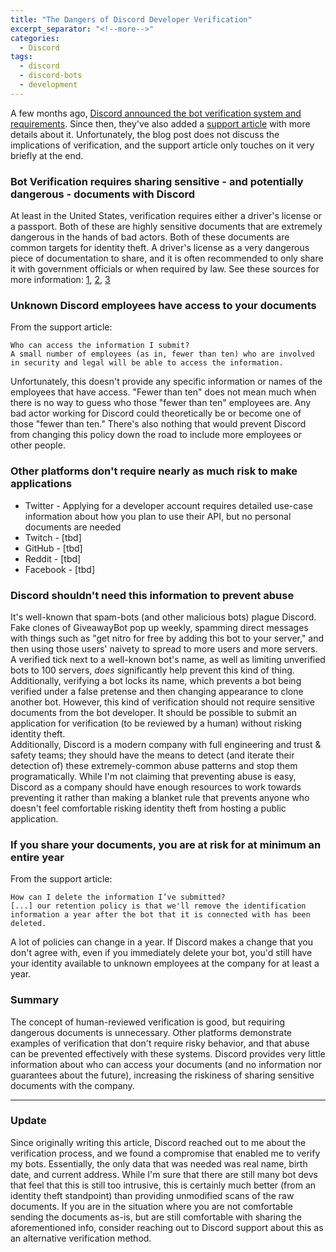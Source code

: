 ```yaml
---
title: "The Dangers of Discord Developer Verification"
excerpt_separator: "<!--more-->"
categories:
  - Discord
tags:
  - discord
  - discord-bots
  - development
---
```


A few months ago, [Discord announced the bot verification system and requirements](https://blog.discord.com/the-future-of-bots-on-discord-4e6e050ab52e). Since then, they've also added a [support article](https://support.discord.com/hc/en-us/articles/360040720412-Bot-Verification-and-Data-Whitelisting) with more details about it. Unfortunately, the blog post does not discuss the implications of verification, and the support article only touches on it very briefly at the end.

<!--more-->

### Bot Verification requires sharing sensitive - and potentially dangerous - documents with Discord
At least in the United States, verification requires either a driver's license or a passport. Both of these are highly sensitive documents that are extremely dangerous in the hands of bad actors. Both of these documents are common targets for identity theft. A driver's license as a very dangerous piece of documentation to share, and it is often recommended to only share it with government officials or when required by law. See these sources for more information: [1](https://www.idtheftcenter.org/can-someone-steal-your-identity-from-your-drivers-license/), [2](https://www.forbes.com/sites/laurenfix/2018/04/17/personal-privacy-of-your-driver-license/), [3](https://www.pcworld.com/article/136120/article.html)

### Unknown Discord employees have access to your documents
From the support article:
```
Who can access the information I submit?
A small number of employees (as in, fewer than ten) who are involved in security and legal will be able to access the information.
```
Unfortunately, this doesn't provide any specific information or names of the employees that have access. "Fewer than ten" does not mean much when there is no way to guess who those "fewer than ten" employees are. Any bad actor working for Discord could theoretically be or become one of those "fewer than ten." There's also nothing that would prevent Discord from changing this policy down the road to include more employees or other people. 

### Other platforms don't require nearly as much risk to make applications
* Twitter - Applying for a developer account requires detailed use-case information about how you plan to use their API, but no personal documents are needed
* Twitch - [tbd]
* GitHub - [tbd]
* Reddit - [tbd]
* Facebook - [tbd]

### Discord shouldn't need this information to prevent abuse
It's well-known that spam-bots (and other malicious bots) plague Discord. Fake clones of GiveawayBot pop up weekly, spamming direct messages with things such as "get nitro for free by adding this bot to your server," and then using those users' naivety to spread to more users and more servers. A verified tick next to a well-known bot's name, as well as limiting unverified bots to 100 servers, _does_ significantly help prevent this kind of thing. Additionally, verifying a bot locks its name, which prevents a bot being verified under a false pretense and then changing appearance to clone another bot. However, this kind of verification should not require sensitive documents from the bot developer. It should be possible to submit an application for verification (to be reviewed by a human) without risking identity theft.  
Additionally, Discord is a modern company with full engineering and trust & safety teams; they should have the means to detect (and iterate their detection of) these extremely-common abuse patterns and stop them programatically. While I'm not claiming that preventing abuse is easy, Discord as a company should have enough resources to work towards preventing it rather than making a blanket rule that prevents anyone who doesn't feel comfortable risking identity theft from hosting a public application.

### If you share your documents, you are at risk for at minimum an entire year
From the support article:
```
How can I delete the information I’ve submitted?
[...] our retention policy is that we'll remove the identification information a year after the bot that it is connected with has been deleted.
```
A lot of policies can change in a year. If Discord makes a change that you don't agree with, even if you immediately delete your bot, you'd still have your identity available to unknown employees at the company for at least a year.

### Summary
The concept of human-reviewed verification is good, but requiring dangerous documents is unnecessary. Other platforms demonstrate examples of verification that don't require risky behavior, and that abuse can be prevented effectively with these systems. Discord provides very little information about who can access your documents (and no information nor guarantees about the future), increasing the riskiness of sharing sensitive documents with the company.

---

### Update
Since originally writing this article, Discord reached out to me about the verification process, and we found a compromise that enabled me to verify my bots. Essentially, the only data that was needed was real name, birth date, and current address. While I'm sure that there are still many bot devs that feel that this is still too intrusive, this is certainly much better (from an identity theft standpoint) than providing unmodified scans of the raw documents. If you are in the situation where you are not comfortable sending the documents as-is, but are still comfortable with sharing the aforementioned info, consider reaching out to Discord support about this as an alternative verification method.
